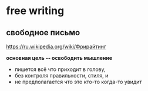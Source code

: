 # free writing
## свободное письмо
https://ru.wikipedia.org/wiki/Фрирайтинг

**основная цель -- освободить мышление**

- пишется всё что приходит в голову,
- без контроля правильности, стиля, и 
- не предполагается что это кто-то когда-то увидит
